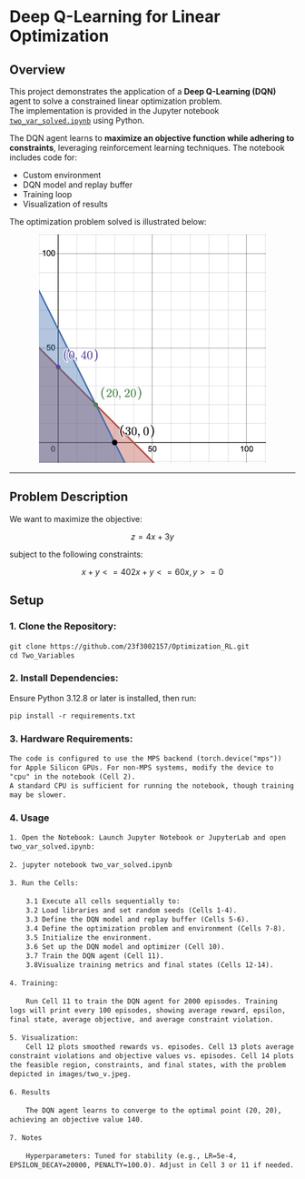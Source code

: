 # Deep Q-Learning for Linear Optimization

## Overview
This project demonstrates the application of a **Deep Q-Learning (DQN)** agent to solve a constrained linear optimization problem.  
The implementation is provided in the Jupyter notebook [`two_var_solved.ipynb`](./two_var_solved.ipynb) using Python.  

The DQN agent learns to **maximize an objective function while adhering to constraints**, leveraging reinforcement learning techniques. The notebook includes code for:

- Custom environment  
- DQN model and replay buffer  
- Training loop  
- Visualization of results  

The optimization problem solved is illustrated below:

<p align="center">
  <img src="./images/two_v.png" alt="Linear Optimization Problem" width="400"/>
</p>

---

## Problem Description

We want to maximize the objective:

```math
z = 4x + 3y
``` 
subject to the following constraints:

```math
x + y <= 40
2x + y <= 60
x, y >= 0
```


## Setup

### 1. Clone the Repository:

```
git clone https://github.com/23f3002157/Optimization_RL.git
cd Two_Variables
```


### 2. Install Dependencies: 
Ensure Python 3.12.8 or later is installed, then run:

```
pip install -r requirements.txt
```


### 3. Hardware Requirements:

```
The code is configured to use the MPS backend (torch.device("mps")) for Apple Silicon GPUs. For non-MPS systems, modify the device to "cpu" in the notebook (Cell 2). 
A standard CPU is sufficient for running the notebook, though training may be slower.
```

### 4. Usage

```
1. Open the Notebook: Launch Jupyter Notebook or JupyterLab and open two_var_solved.ipynb:

2. jupyter notebook two_var_solved.ipynb

3. Run the Cells:

    3.1 Execute all cells sequentially to:
    3.2 Load libraries and set random seeds (Cells 1-4).
    3.3 Define the DQN model and replay buffer (Cells 5-6).
    3.4 Define the optimization problem and environment (Cells 7-8).
    3.5 Initialize the environment.
    3.6 Set up the DQN model and optimizer (Cell 10).
    3.7 Train the DQN agent (Cell 11).
    3.8Visualize training metrics and final states (Cells 12-14).

4. Training:

    Run Cell 11 to train the DQN agent for 2000 episodes. Training logs will print every 100 episodes, showing average reward, epsilon, final state, average objective, and average constraint violation.

5. Visualization:
    Cell 12 plots smoothed rewards vs. episodes. Cell 13 plots average constraint violations and objective values vs. episodes. Cell 14 plots the feasible region, constraints, and final states, with the problem depicted in images/two_v.jpeg.

6. Results

    The DQN agent learns to converge to the optimal point (20, 20), achieving an objective value 140. 

7. Notes

    Hyperparameters: Tuned for stability (e.g., LR=5e-4, EPSILON_DECAY=20000, PENALTY=100.0). Adjust in Cell 3 or 11 if needed.
```
